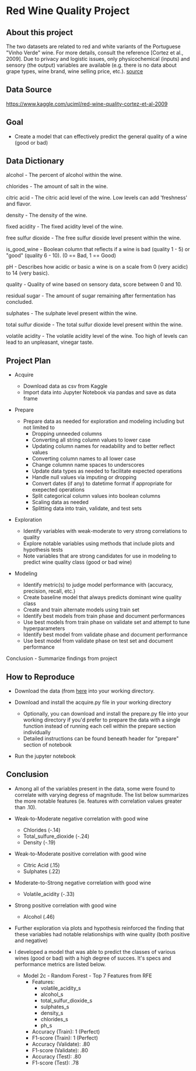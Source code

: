 # Red Wine Quality Project


## About this project

The two datasets are related to red and white variants of the Portuguese "Vinho Verde" wine. For more details, consult the reference [Cortez et al., 2009]. Due to privacy and logistic issues, only physicochemical (inputs) and sensory (the output) variables are available (e.g. there is no data about grape types, wine brand, wine selling price, etc.). [source](https://www.kaggle.com/uciml/red-wine-quality-cortez-et-al-2009)


## Data Source

https://www.kaggle.com/uciml/red-wine-quality-cortez-et-al-2009


## Goal

- Create a model that can effectively predict the general quality of a wine (good or bad)


## Data Dictionary

alcohol - The percent of alcohol within the wine.

chlorides - The amount of salt in the wine.

citric acid - The citric acid level of the wine. Low levels can add 'freshness' and flavor.

density - The density of the wine. 

fixed acidity - The fixed acidity level of the wine.

free sulfur dioxide - The free sulfur dioxide level present within the wine. 

is_good_wine - Boolean column that reflects if a wine is bad (quality 1 - 5) or "good" (quality 6 - 10). (0 == Bad, 1 == Good)

pH - Describes how acidic or basic a wine is on a scale from 0 (very acidic) to 14 (very basic).

quality - Quality of wine based on sensory data, score between 0 and 10.

residual sugar - The amount of sugar remaining after fermentation has concluded.

sulphates - The sulphate level present within the wine. 

total sulfur dioxide - The total sulfur dioxide level present within the wine. 

volatile acidity - The volatile acidity level of the wine. Too high of levels can lead to an unpleasant, vinegar taste.


## Project Plan

- Acquire
    - Download data as csv from Kaggle
    - Import data into Jupyter Notebook via pandas and save as data frame

- Prepare
    - Prepare data as needed for exploration and modeling including but not limited to
        - Dropping unneeded columns
        - Converting all string column values to lower case
        - Updating column names for readability and to better reflect values
        - Converting column names to all lower case
        - Change columnn name spaces to underscores
        - Update data types as needed to facilitate expected operations
        - Handle null values via imputing or dropping
        - Convert dates (if any) to datetime format if appropriate for exepected operations
        - Split categorical column values into boolean columns
        - Scaling data as needed
        - Splitting data into train, validate, and test sets

- Exploration
    - Identify variables with weak-moderate to very strong correlations to quality
    - Explore notable variables using methods that include plots and hypothesis tests
    - Note variables that are strong candidates for use in modeling to predict wine quality class (good or bad wine)
    
- Modeling
    - Identify metric(s) to judge model performance with (accuracy, precision, recall, etc.)
    - Create baseline model that always predicts dominant wine quality class
    - Create and train alternate models using train set
    - Identify best models from train phase and document performances
    - Use best models from train phase on validate set and attempt to tune hyperparameters
    - Identify best model from validate phase and document performance
    - Use best model from validate phase on test set and document performance

Conclusion
    - Summarize findings from project


## How to Reproduce

- Download the data (from [here](https://www.kaggle.com/uciml/red-wine-quality-cortez-et-al-2009) into your working directory.

- Download and install the acquire.py file in your working directory
    - Optionally, you can download and install the prepare.py file into your working directory if you'd prefer to prepare the data with a single function instead of running each cell within the prepare section individually 
    - Detailed instructions can be found beneath header for "prepare" section of notebook

- Run the jupyter notebook


## Conclusion

- Among all of the variables present in the data, some were found to correlate with varying degress of magnitude. The list below summarizes the more notable features (ie. features with correlation values greater than .10).


- Weak-to-Moderate negative correlation with good wine
  - Chlorides (-.14)
  - Total_sulfure_dioxide (-.24)
  - Density (-.19)


- Weak-to-Moderate positive correlation with good wine
  - Citric Acid (.15)
  - Sulphates (.22)


- Moderate-to-Strong negative correlation with good wine
  - Volatile_acidity (-.33)


- Strong positive correlation with good wine
  - Alcohol (.46)

- Further exploration via plots and hypothesis reinforced the finding that these variables had notable relationships with wine quality (both positive and negative)


- I developed a model that was able to predict the classes of various wines (good or bad) with a high degree of succes. It's specs and performance metrics are listed below.

    - Model 2c - Random Forest - Top 7 Features from RFE
        - Features: 
            - volatile_acidity_s
            - alcohol_s
            - total_sulfur_dioxide_s
            - sulphates_s
            - density_s
            - chlorides_s
            - ph_s
        - Accuracy (Train): 1 (Perfect)
        - F1-score (Train): 1 (Perfect)
        - Accuracy (Validate): .80
        - F1-score (Validate): .80   
        - Accuracy (Test): .80
        - F1-score (Test): .78
